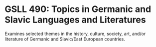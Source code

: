 # GSLL 490: Topics in Germanic and Slavic Languages and Literatures

Examines selected themes in the history, culture, society, art, and/or literature of Germanic and Slavic/East European countries.